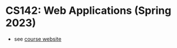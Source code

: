 # CS142: Web Applications (Spring 2023)
* see [course website](https://web.stanford.edu/class/cs142/index.html)